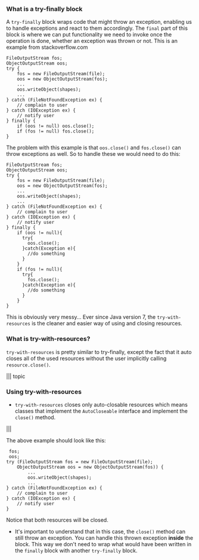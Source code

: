 ### What is a try-finally block
A `try-finally` block wraps code that might throw an exception, enabling us to handle exceptions and react to them accordingly.
The `final` part of this block is where we can put functionality we need to invoke once the operation is done, whether an exception was thrown or not.
This is an example from stackoverflow.com
```
FileOutputStream fos;
ObjectOutputStream oos;
try {
    fos = new FileOutputStream(file);
    oos = new ObjectOutputStream(fos);
    ...
    oos.writeObject(shapes);
    ...
} catch (FileNotFoundException ex) {
    // complain to user
} catch (IOException ex) {
    // notify user
} finally {
    if (oos != null) oos.close();
    if (fos != null) fos.close();
}
```

The problem with this example is that `oos.close()` and `fos.close()` can throw exceptions as well.
So to handle these we would need to do this:
```
FileOutputStream fos;
ObjectOutputStream oos;
try {
    fos = new FileOutputStream(file);
    oos = new ObjectOutputStream(fos);
    ...
    oos.writeObject(shapes);
    ...
} catch (FileNotFoundException ex) {
    // complain to user
} catch (IOException ex) {
    // notify user
} finally {
    if (oos != null){
      try{
        oos.close();
      }catch(Exception e){
        //do something
      }
    } 
    if (fos != null){
      try{
        fos.close();
      }catch(Exception e){
        //do something
      }
    } 
}
```
This is obviously very messy...
Ever since Java version 7, the `try-with-resources` is the cleaner and easier way of using and closing resources.

### What is try-with-resources?
`try-with-resources` is pretty similar to try-finally, except the fact that it auto closes all of the used resources without the user implicitly calling `resource.close()`.

||| topic
### Using try-with-resources
* `try-with-resources` closes only auto-closable resources which means classes that implement the `AutoCloseable` interface and implement the `close()` method.

|||

The above example should look like this:
```
 fos;
 oos;
try (FileOutputStream fos = new FileOutputStream(file);
    ObjectOutputStream oos = new ObjectOutputStream(fos)) {
        ...
        oos.writeObject(shapes);
        ...
} catch (FileNotFoundException ex) {
    // complain to user
} catch (IOException ex) {
    // notify user
}
```
Notice that both resources will be closed.
* It's important to understand that in this case, the `close()` method can still throw an exception.
You can handle this thrown exception <b>inside</b> the block.
This way we don't need to wrap what would have been written in the `finally` block with another `try-finally` block.
